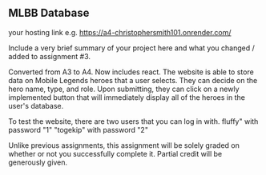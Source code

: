 ## MLBB Database

your hosting link e.g. https://a4-christophersmith101.onrender.com/

Include a very brief summary of your project here and what you changed / added to assignment #3. 

Converted from A3 to A4. Now includes react. The website is able to store data on Mobile Legends heroes
that a user selects. They can decide on the hero name, type, and role. Upon submitting, they can click
on a newly implemented button that will immediately display all of the heroes in the user's database.

To test the website, there are two users that you can log in with.
fluffy" with password "1"
"togekip" with password "2"

Unlike previous assignments, this assignment will be solely graded on whether or not you successfully complete it. Partial credit will be generously given.
